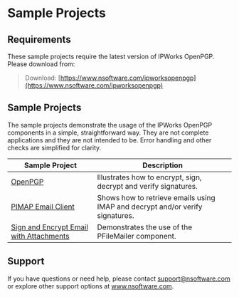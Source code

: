 # Sample Projects

## Requirements
These sample projects require the latest version of IPWorks OpenPGP.  Please download from:

> Download: [https://www.nsoftware.com/ipworksopenpgp](https://www.nsoftware.com/ipworksopenpgp)

## Sample Projects
The sample projects demonstrate the usage of the IPWorks OpenPGP components in a simple, 
straightforward way.  They are not complete applications and they are not intended to be.
Error handling and other checks are simplified for clarity.

| Sample Project | Description |
| --- | --- |
| [OpenPGP](./OpenPGP) | Illustrates how to encrypt, sign, decrypt and verify signatures. |
| [PIMAP Email Client](./PIMAP%20Email%20Client) | Shows how to retrieve emails using IMAP and decrypt and/or verify signatures. |
| [Sign and Encrypt Email with Attachments](./Sign%20and%20Encrypt%20Email%20with%20Attachments) | Demonstrates the use of the PFileMailer component. |

## Support
If you have questions or need help, please contact support@nsoftware.com or explore other support options 
at www.nsoftware.com.
